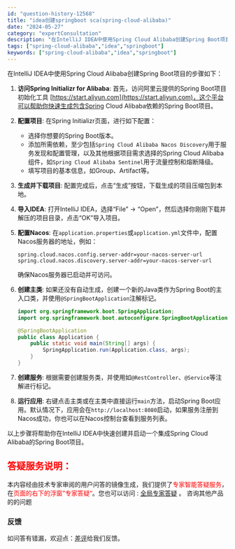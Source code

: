 ```yaml
---
id: "question-history-12568"
title: "idea创建springboot sca(spring-cloud-alibaba)"
date: "2024-05-27"
category: "expertConsultation"
description: "在IntelliJ IDEA中使用Spring Cloud Alibaba创建Spring Boot项目的步骤如下：1. **访问Spring Initializr for Alibaba**: 首先，访问阿里云提供的Spring Boot项目初始化工具 [https://start.aliyun."
tags: ["spring-cloud-alibaba","idea","springboot"]
keywords: ["spring-cloud-alibaba","idea","springboot"]
---
```


在IntelliJ IDEA中使用Spring Cloud Alibaba创建Spring Boot项目的步骤如下：

1. **访问Spring Initializr for Alibaba**: 首先，访问阿里云提供的Spring Boot项目初始化工具 [https://start.aliyun.com](https://start.aliyun.com)，这个平台可以帮助你快速生成包含Spring Cloud Alibaba依赖的Spring Boot项目。

2. **配置项目**: 在Spring Initializr页面，进行如下配置：
   - 选择你想要的Spring Boot版本。
   - 添加所需依赖，至少包括`Spring Cloud Alibaba Nacos Discovery`用于服务发现和配置管理，以及其他根据项目需求选择的Spring Cloud Alibaba组件，如`Spring Cloud Alibaba Sentinel`用于流量控制和熔断降级。
   - 填写项目的基本信息，如Group、Artifact等。

3. **生成并下载项目**: 配置完成后，点击“生成”按钮，下载生成的项目压缩包到本地。

4. **导入IDEA**: 打开IntelliJ IDEA，选择“File” -> “Open”，然后选择你刚刚下载并解压的项目目录，点击“OK”导入项目。

5. **配置Nacos**: 在`application.properties`或`application.yml`文件中，配置Nacos服务器的地址，例如：
   ```properties
   spring.cloud.nacos.config.server-addr=your-nacos-server-url
   spring.cloud.nacos.discovery.server-addr=your-nacos-server-url
   ```
   确保Nacos服务器已启动并可访问。

6. **创建主类**: 如果还没有自动生成，创建一个新的Java类作为Spring Boot的主入口类，并使用`@SpringBootApplication`注解标记。
   ```java
   import org.springframework.boot.SpringApplication;
   import org.springframework.boot.autoconfigure.SpringBootApplication;

   @SpringBootApplication
   public class Application {
       public static void main(String[] args) {
           SpringApplication.run(Application.class, args);
       }
   }
   ```

7. **创建服务**: 根据需要创建服务类，并使用如`@RestController`、`@Service`等注解进行标记。

8. **运行应用**: 右键点击主类或在主类中直接运行`main`方法，启动Spring Boot应用。默认情况下，应用会在`http://localhost:8080`启动，如果服务注册到Nacos成功，你也可以在Nacos控制台查看到服务列表。

以上步骤将帮助你在IntelliJ IDEA中快速创建并启动一个集成Spring Cloud Alibaba的Spring Boot项目。
## <font color="#FF0000">答疑服务说明：</font> 

本内容经由技术专家审阅的用户问答的镜像生成，我们提供了<font color="#FF0000">专家智能答疑服务</font>，在<font color="#FF0000">页面的右下的浮窗”专家答疑“</font>。您也可以访问 : [全局专家答疑](https://opensource.alibaba.com/chatBot) 。 咨询其他产品的的问题

### 反馈
如问答有错漏，欢迎点：[差评](https://ai.nacos.io/user/feedbackByEnhancerGradePOJOID?enhancerGradePOJOId=14592)给我们反馈。
